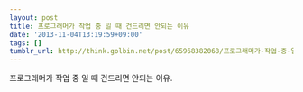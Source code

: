 ```yaml
---
layout: post
title: 프로그래머가 작업 중 일 때 건드리면 안되는 이유
date: '2013-11-04T13:19:59+09:00'
tags: []
tumblr_url: http://think.golbin.net/post/65968382068/프로그래머가-작업-중-일-때-건드리면-안되는-이유
---
```

프로그래머가 작업 중 일 때 건드리면 안되는 이유.
